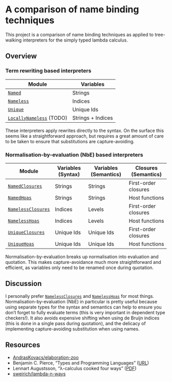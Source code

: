 # A comparison of name binding techniques

This project is a comparison of name binding techniques as applied to
tree-walking interpreters for the simply typed lambda calculus.

## Overview

### Term rewriting based interpreters

| Module                      | Variables          |
| --------------------------- | ------------------ |
| [`Named`]                   | Strings            |
| [`Nameless`]                | Indices            |
| [`Unique`]                  | Unique Ids         |
| [`LocallyNameless`] (TODO)  | Strings + Indices  |

These interpreters apply rewrites directly to the syntax. On the surface this
seems like a straightforward approach, but requires a great amount of care to be
taken to ensure that substitutions are capture-avoiding.

### Normalisation-by-evaluation (NbE) based interpreters

| Module                      | Variables (Syntax) | Variables (Semantics)  | Closures (Semantics)    |
| --------------------------- | ------------------ | ---------------------- | ----------------------- |
| [`NamedClosures`]           | Strings            | Strings                | First-order closures    |
| [`NamedHoas`]               | Strings            | Strings                | Host functions          |
| [`NamelessClosures`]        | Indices            | Levels                 | First-order closures    |
| [`NamelessHoas`]            | Indices            | Levels                 | Host functions          |
| [`UniqueClosures`]          | Unique Ids         | Unique Ids             | First-order closures    |
| [`UniqueHoas`]              | Unique Ids         | Unique Ids             | Host functions          |

Normalisation-by-evaluation breaks up normalisation into evaluation and
quotation. This makes capture-avoidance much more straightforward and efficient,
as variables only need to be renamed once during quotation.

## Discussion

I personally prefer [`NamelessClosures`] and [`NamelessHoas`] for most things.
Normalisation-by-evaluation (NbE) in particular is pretty useful because using
separate types for the syntax and semantics can help to ensure you don’t forget
to fully evaluate terms (this is very important in dependent type checkers!). It
also avoids expensive shifting when using de Bruijn indices (this is done in a
single pass during quotation), and the delicacy of implementing capture-avoiding
substitution when using names.

[`Named`]:              ./Named.ml
[`NamedClosures`]:      ./NamedClosures.ml
[`NamedHoas`]:          ./NamedHoas.ml
[`Nameless`]:           ./Nameless.ml
[`NamelessClosures`]:   ./NamelessClosures.ml
[`NamelessHoas`]:       ./NamelessHoas.ml
[`Unique`]:             ./Unique.ml
[`UniqueClosures`]:     ./UniqueClosures.ml
[`UniqueHoas`]:         ./UniqueHoas.ml
[`LocallyNameless`]:    ./LocallyNameless.ml

## Resources

- [AndrasKovacs/elaboration-zoo](https://github.com/AndrasKovacs/elaboration-zoo/tree/master)
- Benjamin C. Pierce, “Types and Programming Languages” ([URL](https://www.cis.upenn.edu/~bcpierce/tapl/))
- Lennart Augustsson, “λ-calculus cooked four ways” ([PDF](https://github.com/mietek/cook/blob/master/doc/pdf/augustsson-2006.pdf))
- [sweirich/lambda-n-ways](https://github.com/sweirich/lambda-n-ways/)
